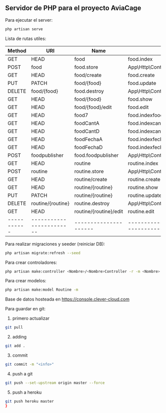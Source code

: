 ## Servidor de PHP para el proyecto AviaCage

Para ejecutar el server:

```bash
php artisan serve
```

Lista de rutas utiles:


| Method    |          URI           |        Name         | Action                                                  | Middleware |
|-----------|------------------------|---------------------|---------------------------------------------------------|------------|
| GET|HEAD  | food                   | food.index          | App\Http\Controllers\Food\FoodController@index          | api        |
| POST      | food                   | food.store          | App\Http\Controllers\Food\FoodController@store          | api        |
| GET|HEAD  | food/create            | food.create         | App\Http\Controllers\Food\FoodController@create         | api        |
| PUT|PATCH | food/{food}            | food.update         | App\Http\Controllers\Food\FoodController@update         | api        |
| DELETE    | food/{food}            | food.destroy        | App\Http\Controllers\Food\FoodController@destroy        | api        |
| GET|HEAD  | food/{food}            | food.show           | App\Http\Controllers\Food\FoodController@show           | api        |
| GET|HEAD  | food/{food}/edit       | food.edit           | App\Http\Controllers\Food\FoodController@edit           | api        |
| GET|HEAD  | food7                  | food.indexfood7     | App\Http\Controllers\Food\FoodController@indexfood7     | api        |
| GET|HEAD  | foodCantA              | food.indexcantidadA | App\Http\Controllers\Food\FoodController@indexcantidadA | api        |
| GET|HEAD  | foodCantD              | food.indexcantidadD | App\Http\Controllers\Food\FoodController@indexcantidadD | api        |
| GET|HEAD  | foodFechaA             | food.indexfechaA    | App\Http\Controllers\Food\FoodController@indexfechaA    | api        |
| GET|HEAD  | foodFechaD             | food.indexfechaD    | App\Http\Controllers\Food\FoodController@indexfechaD    | api        |
| POST      | foodpublisher          | food.foodpublisher  | App\Http\Controllers\Food\FoodController@foodpublisher  | api        |
| GET|HEAD  | routine                | routine.index       | App\Http\Controllers\Routine\RoutineController@index    | api        |
| POST      | routine                | routine.store       | App\Http\Controllers\Routine\RoutineController@store    | api        |
| GET|HEAD  | routine/create         | routine.create      | App\Http\Controllers\Routine\RoutineController@create   | api        |
| GET|HEAD  | routine/{routine}      | routine.show        | App\Http\Controllers\Routine\RoutineController@show     | api        |
| PUT|PATCH | routine/{routine}      | routine.update      | App\Http\Controllers\Routine\RoutineController@update   | api        |
| DELETE    | routine/{routine}      | routine.destroy     | App\Http\Controllers\Routine\RoutineController@destroy  | api        |
| GET|HEAD  | routine/{routine}/edit | routine.edit        | App\Http\Controllers\Routine\RoutineController@edit     | api        |
|-----------|------------------------|---------------------|---------------------------------------------------------|------------|



Para realizar migraciones y seeder (reiniciar DB):

```bash
php artisan migrate:refresh --seed
```

Para crear controladores:
```bash
php artisan make:controller <Nombre>/<Nombre>Controller -r -m <Nombre>
```

Para crear modelos:
```bash
php artisan make:model Routine -m
```


Base de datos hosteada en https://console.clever-cloud.com



Para guardar en git:
1) primero actualizar
```bash
git pull
```
2) adding
```bash
git add .
```
3) commit
```bash
git commit -m "<info>"
```


4) push a git
```bash
git push --set-upstream origin master --force
```

5) push a heroku
```bash
git push heroku master
}
```